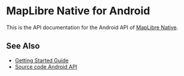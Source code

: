 # MapLibre Native for Android

This is the API documentation for the Android API of [MapLibre Native](https://github.com/maplibre/maplibre-native).

## See Also

- [Getting Started Guide](https://maplibre.org/maplibre-native/docs/book/android/getting-started-guide.html)
- [Source code Android API](https://github.com/maplibre/maplibre-native/tree/main/platform/android)

